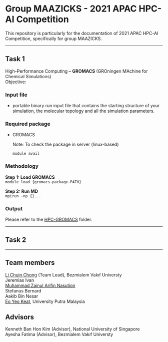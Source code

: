 # Group MAAZICKS - 2021 APAC HPC-AI Competition
This repository is particularly for the documentation of 2021 APAC HPC-AI Competition, specifically for group MAAZICKS.

---
## Task 1 
High-Performance Computing – **GROMACS** (GROningen MAchine for Chemical Simulations) <br>
Objective: 

### Input file
* portable binary run input file that contains the starting structure of your simulation, the molecular topology and all the simulation parameters.  

### Required package
* GROMACS

  Note: To check the package in server (linux-based) <br>
  ```
  module avail
  ```

### Methodology 
**Step 1: Load GROMACS** <br>
`module load {gromacs-package-PATH}`

**Step 2: Run MD** <br>
`mpirun -np {}...` 

### Output
Please refer to the [HPC-GROMACS](https://github.com/ChongLC/apac-hpc-ai-2021-MAAZICKS/tree/main/HPC-GROMACS) folder.

---
## Task 2

---
## Team members
[Li Chuin Chong](https://github.com/ChongLC) (Team Lead), Bezmialem Vakıf Universty <br>
Jeremias Ivan <br>
[Muhammad Zainul Arifin Nasution](https://github.com/ZainulArifin1) <br>
Stefanus Bernard <br>
Aakib Bin Nesar <br>
[Eo Yeo Keat](https://github.com/yeokeat), University Putra Malaysia

## Advisors
Kenneth Ban Hon Kim (Advisor), National University of Singapore <br>
Ayesha Fatima (Advisor), Bezmialem Vakıf Universty <br>
